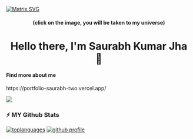 [![Matrix SVG](https://raw.githubusercontent.com/rodrigograca31/rodrigograca31/master/matrix.svg)](https://www.youtube.com/channel/UCn103sVO2aq474QnixVXn-Q) 
<p>
 <h4 align="center"><b>(click on the image, you will be taken to my universe)</b></h4>
  <h1 align="center"><b>Hello there, I'm Saurabh Kumar Jha 👋</b></h1>
  <h4><b>Find more about me</b></h4>
 https://portfolio-saurabh-two.vercel.app/
</p>

![](https://komarev.com/ghpvc/?username=SaurabhKumar171)

### :zap: MY Github Stats

<!--
*SaurabhKumar171/SaurabhKumar171* is a ✨ special ✨ repository because its README.md (this file) appears on your GitHub profile.

Here are some ideas to get you started:

- 🔭 I’m currently working on ...
- 🌱 I’m currently learning ...
- 👯 I’m looking to collaborate on ...
- 🤔 I’m looking for help with ...
- 💬 Ask me about ...
- 📫 How to reach me: ...
- 😄 Pronouns: ...
- ⚡ Fun fact: ...
-->
[![toplanguages](https://github-readme-stats.vercel.app/api/top-langs/?username=SaurabhKumar171&count_private=true&show_icons=true&theme=radical&layout=compact)]()
[![github profile](https://github-readme-stats.vercel.app/api?username=SaurabhKumar171&show_icons=true&include_all_commits=true&theme=radical)]()
